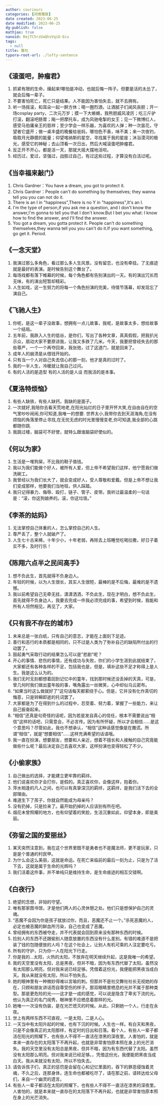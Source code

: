 ```yaml
---
author: couriourc
categories: [闲情雅致]
date created: 2023-06-25
date modified: 2023-06-25
dg-publish: false
mathjax: true
nanoid: RejTC5rzUaQhzVqiO-Ecu
tags:
  - null
title: 雅句
typora-root-url: ./lofty-sentence
---
```


## 《滚蛋吧，肿瘤君》

1. 抓紧有限的生命，燥起来!哪怕是冲动，也就后悔一阵子。但要是活的太怂了，就会后悔一辈子。
2. 不要害怕死亡，死亡只是结果。人不能因为害怕失去，就不去拥有。  
3. 听一场摇滚，和耳朵一起一醉方休；喝一圈烈酒，让酒腻子们闻风丧胆；开一场cosplay party，二次元万岁；摸一下大蜥蜴，我熊胆威风凌厉；吃三斤驴打滚，翻滚吧肠胃；飚一把摩托车，成为风驰电掣的女王；见一下微博红人，感受马伯庸亲王的慈祥；至少学会一样乐器，为喜欢的人弹；种一次昙花，守望者它盛开；做一桌丰盛的晚餐给爸妈，哪怕色不香，味不美；来一次夜钓，吸取月光静臆的能量；仰望喀纳斯的星空，寻找属于我的星座；沐浴漠河的极光，感受它的神秘；去山顶看一次日出，然后大喊滚蛋吧肿瘤君。
4. 反正开不开心，都是活一天，那就大摇大摆地活呗。
5. 经历过，爱过，坚强过，战胜过自己，有过这些过程，才算没有白活过呢。

## 《当幸福来敲门》

1. Chris Gardner：You have a dream, you got to protect it.
2. Chris Gardner：People can't do something by themselves; they wanna tell you you can not do it.
3. There is an I in "happiness",There is no Y in "happiness",It's an I.
4. I'm the type of person,if you ask me a question, and I don't know the answer,I'm gonna to tell you that I don't know.But I bet you what: I know how to find the answer, and I'll find the answer.
5. You got a dream, you gotta protect it. People can't do something themselves,they wanna tell you you can't do it.If you want something, go get it. Period.

## 《一念天堂》

1. 我演过那么多角色，看过那么多人生风景。没有留恋，也没有牵挂。了无痕迹就是最好的表演。是时候告别这个舞台了。
2. 每场戏都有落下帷幕的时候，每个角色都有告别演出的一天。有的演出冗长而无味，有的演出短暂却精彩。
3. 人生如戏，这一生努力的将每一个角色扮演的完美，待情节落幕，却发现忘了演自己。  

## 《飞驰人生》

1. 你呢，是这一辈子没故事，想拥有一点儿故事，我呢，是故事太多，想给故事一个结局。
2. 五年前，我跌入人生的低谷，是你们，写出了各种文章，真真假假，把我扒光示众，扇动大家不要原谅我，让我又多跌了几米。今天，我要把曾经失去的那些尊严，一个一个再夺回来，我张弛，过了这道门，就是回来了。
3. 成年人的崩溃是从借钱开始的。
4. 只有当一个人对自己失去信心的那一刻，他才是真的过时了。
5. 我的一半人生，冷暖就让我自己过问。
6. 有的人活的是造型 有的人活的是人设 而我活的是本事。

## 《夏洛特烦恼》

1. 有些人缺铁，有些人缺钙，我缺的是面子。
2. 一次就好,我陪你去看天荒地老,在阳光灿烂的日子里开怀大笑,在自由自在的空气里吵吵闹闹,你可知道,我唯一的想要. 世界太小,我带你去到天涯海角,在没有烦恼的角落里停止寻找,在无忧无虑的时光里慢慢变老,你可知道,我全部的心跳都随你跳.
3. 我跳过楼，脑袋可不好使，就特么跟谁脑袋好使似的。

## 《何以为家》

1. 生活是一堆狗屎，不比我的鞋子值钱。
2. 我以为我们能做个好人，被所有人爱，但上帝不希望我们这样，他宁愿我们做洗碗工。
3. 我曾经以为我们长大了，就会变成好人，受人尊敬和爱戴。但是上帝不想让我们变成那样，他要我们当地毯，供人踩踏。
4. 我只记得暴力、侮辱、殴打，链子、管子、皮带。我听过最温柔的一句话是：“滚，你这狗娘养的。滚，你这垃圾。”

## 《李茶的姑妈》

1. 无法掌控自己体重的人，怎么掌控自己的人生。
2. 尊严丢了，整个人就破产了。
3. 人生七十古来稀，十年少小，十年老弱，再除去上班睡觉吃喝拉撒，好日子着实不多，及时行乐！

## 《陈翔六点半之民间高手》

1. 想不负此生，首先就得不负身边人。
2. 年轻的时候，以为人生很长，其实人生很短，最棒的是不后悔，最难的是不遗憾。
3. 我以前希望自己无牵无挂，潇潇洒洒，不负此生，现在才明白，想不负此生，首先就得不负身边人，我要去完成一件我必须完成的事，希望到时候，我能和所有人坦然相见，再见了，大家。

## 《只有我不存在的城市》

1. 未来总是一张白纸，只有自己的意志，才能在上面刻下足迹。
2. 善行和恶行的本质都是相同的，只不过是人类为了弥补自己的缺陷所付出的行动罢了。
3. 鼓起勇气采取行动的结果怎么可以是”悲剧“呢？
4. 开心的事情、悲伤的事情，还有成功与失败，你们的小学生涯到此就结束了，大家都还有各种各样的不足，包括我也是，但是，填补这些不足才称得上是人生。我是这么认为的。
5. 我们无时无刻都想着回到记忆中的童年，找到那时候还没丢掉的天真，可是，曾几何时我们做出童年般的事，嘴角露出一丝微笑，心中却似乌云密布。
6. “如果当时这么做就好了”这句话每天都萦绕于心。但是，它并没有化作真切的悔意，只是转瞬即逝的托词罢了。
7. 大家都是为了在得到什么的过程中，忍受着、努力着，掌握了一些能力，来让自己振奋起来。
8. “相信”还真是句奇怪的话呢，因为若是发自真心的信任，根本不需要说出“相信”这样的话吧，只需意会，不必言传。因为有所怀疑，所以才会相信……是这个意思吗？尽管如此，我也不想承认，“相信”这种话感觉像是在撒谎。所谓“相信”，就是“想要相信”……这样充满希望的话语哦。
9. 我一直在扮演，想要朋友，想要和人亲近，想着不擅长和人接触的自己究竟能做些什么呢？最后决定自己去喜欢大家，这样扮演也变得轻松了不少。

## 《小偷家族》

1. 自己做出的选择，才能建立更牢靠的羁绊。
2. 他们说喜欢你才会打你，是假的。真正喜欢你，会像这样，抱着你。  
3. 萍水相逢的凡人之间，也可以有真挚深沉的羁绊，这羁绊，是我们活下去的全部理由。
4. 难道生下了孩子，你就自然能成为母亲吗？
5. 没有扔掉，只是捡来了。最开始扔掉的人应该别有所在吧。
6. 烟花未曾照耀的地方，也有仰望着的笑脸，生活沉重如此，仰望本身，即是美丽。

## 《弥留之国的爱丽丝》

1. 某天突然注意到，我在这个世界里既不是勇者也不是魔法师，更不是玩家，只是是个普通的村民甲。
2. 为什么会这么美丽，这就是命运。在死亡来临前的最后一刻为止，只是为了活下去，这就是属于生命的光辉吗？
3. 我们活着这件事，并不单纯只是维持生命，是生命痕迹的相互交错啊。

## 《白夜行》

1. 绝望的念想，非恸的守望。
2. 唯有那家图书馆，才是他们两人的心灵休憩之处。他们只是想保护自己的灵魂。
3. “恶魔不会因为你是孩子就放过你，而且，恶魔还不止一个。”杀死恶魔的人，必定也被恶魔的鲜血所污染，自己也变成了恶魔。
4. 曾经拥有的东西被夺走，并不代表就会回到原来没有那种东西的时候。
5. 捡别人的东西不还跟偷别人随意放置的东西没有什么差别。有错的难道不是把装了钱的包随便放的人吗？在这个社会上，让别人有机可乘的人注定要吃亏。
6. 所有的守护，只为你一人在阳光下行走。
7. 你是我的…太阳，火热的太阳，不放弃在明天继续升起，这是我唯一的希望。
8. 我的天空里没有太阳，总是黑夜，但并不暗，因为有东西代替了太阳。虽然没有太阳那么明亮，但对我来说已经足够。凭借着这份光，我便能把黑夜当成白天。我从来就没有太阳，所以不怕失去。
9. 她的眼神里有一种微妙得难以言喻的刺。但那并不是社交舞社社长无视她的存在，只顾和朋友讲话而自尊受伤的样子。那双眼睛里栖息的光并不属于那种类型。那是更危险的光——这才是一成的感觉，可以说是隐含了卑劣下流的光。他认为真正的名门闺秀，眼神里不应栖息着那样的光。
10. 她唯一一次没有伪装，是在光芒熄灭的时候。从此，只剩她一个人，行走在永夜。
11. 世上有两样东西不可直视，一是太阳，二是人心。
12. 一天当中有太阳升起的时候，也有下沉的时候。人生也一样。有白天和黑夜，只是不会像真正的太阳那样，有定时的日出和日落。看个人，有些人一辈子都活在阳光的照耀下，也有些人不得不一直活在漆黑的深夜里。人害怕的，就是本来一直存在的太阳落下不再升起，也就是非常害怕原本照在身上的光芒消失。我的天空里没有太阳总是黑夜，但并不暗，因为有东西代替了太阳。虽然没有太阳那么明亮。但对我来说已经足够。，凭借这份光，我便能把黑夜当成白天。我从来就没有太阳，所以不怕失去。
13. 请告诉孩子们，真正的惩罚是会留在心和记忆里面的，吞下的罪恶侵蚀着灵魂，不久之后，连那身体，连生命也都被吃尽了，请在那之前，请转达给父母们，来自一个幽灵的遗言。
14. 有些人一辈子都活在太阳的照耀下，也有些人不得不一直活在漆黑的深夜里。人害怕的，就是本来就一直存在的太阳落下不再升起，也就是非常害怕原本照在身上的光芒消失。
